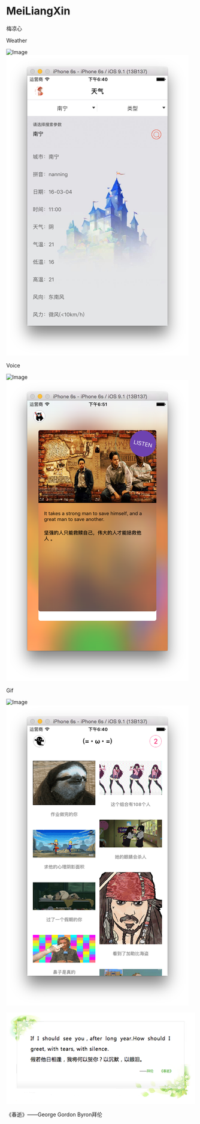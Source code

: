 # MeiLiangXin

梅凉心

Weather

![Image](https://raw.githubusercontent.com/Miaolegemi9527/MarkdownPhotos/master/MeiLiangXin/MLX.gif)  ![Image](https://raw.githubusercontent.com/Miaolegemi9527/MarkdownPhotos/master/MeiLiangXin/MLXWeather.png)

Voice

![Image](https://raw.githubusercontent.com/Miaolegemi9527/MarkdownPhotos/master/MeiLiangXin/MLXVoice.gif)  ![Image](https://raw.githubusercontent.com/Miaolegemi9527/MarkdownPhotos/master/MeiLiangXin/MLXVoice2.png)

Gif

![Image](https://raw.githubusercontent.com/Miaolegemi9527/MarkdownPhotos/master/MeiLiangXin/MLXGif2.gif)  ![Image](https://raw.githubusercontent.com/Miaolegemi9527/MarkdownPhotos/master/MeiLiangXin/MLXGif.png)

![Image](https://raw.githubusercontent.com/Miaolegemi9527/MarkdownPhotos/master/MeiLiangXin/%E3%80%8A%E6%98%A5%E9%80%9D%E3%80%8B-George%20Gordon%20Byron%EF%BC%88%E6%8B%9C%E4%BC%A6%EF%BC%89.png)

  《春逝》——George Gordon Byron拜伦
